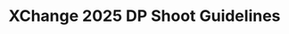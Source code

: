 ---
title: XChange 2025 DP Shoot Guidelines
redirect_to: https://www.canva.com/design/DAGeSDl6Epc/tPB4HmX-5sVWGlW0mnQ5_w/edit?utm_content=DAGeSDl6Epc&utm_campaign=designshare&utm_medium=link2&utm_source=sharebutton
redirect_from: 
  - /XC25DPGuidelines
  - /xc25dpguidelines
---